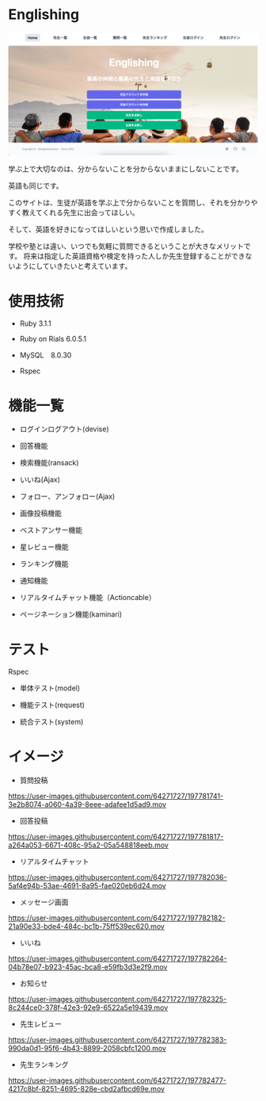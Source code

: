 # Englishing
![top_page_image](top_page_image.png)

学ぶ上で大切なのは、分からないことを分からないままにしないことです。

英語も同じです。

このサイトは、生徒が英語を学ぶ上で分からないことを質問し、それを分かりやすく教えてくれる先生に出会ってほしい。

そして、英語を好きになってほしいという思いで作成しました。

学校や塾とは違い、いつでも気軽に質問できるということが大きなメリットです。
将来は指定した英語資格や検定を持った人しか先生登録することができないようにしていきたいと考えています。


# 使用技術
* Ruby 3.1.1

* Ruby on Rials 6.0.5.1

* MySQL　8.0.30

* Rspec

# 機能一覧
* ログインログアウト(devise)

* 回答機能

* 検索機能(ransack)

* いいね(Ajax)

* フォロー、アンフォロー(Ajax)

* 画像投稿機能

* ベストアンサー機能

* 星レビュー機能

* ランキング機能

* 通知機能

* リアルタイムチャット機能（Actioncable）

* ページネーション機能(kaminari)

# テスト　
Rspec

* 単体テスト(model)

* 機能テスト(request)

* 統合テスト(system)


# イメージ

* 質問投稿

https://user-images.githubusercontent.com/64271727/197781741-3e2b8074-a060-4a39-8eee-adafee1d5ad9.mov

* 回答投稿

https://user-images.githubusercontent.com/64271727/197781817-a264a053-6671-408c-95a2-05a548818eeb.mov

* リアルタイムチャット

https://user-images.githubusercontent.com/64271727/197782036-5af4e94b-53ae-4691-8a95-fae020eb6d24.mov

* メッセージ画面

https://user-images.githubusercontent.com/64271727/197782182-21a90e33-bde4-484c-bc1b-75ff539ec620.mov

* いいね

https://user-images.githubusercontent.com/64271727/197782264-04b78e07-b923-45ac-bca8-e59fb3d3e2f9.mov

* お知らせ

https://user-images.githubusercontent.com/64271727/197782325-8c244ce0-378f-42e3-92e9-6522a5e19439.mov

* 先生レビュー

https://user-images.githubusercontent.com/64271727/197782383-990da0d1-95f6-4b43-8899-2058cbfc1200.mov

* 先生ランキング

https://user-images.githubusercontent.com/64271727/197782477-4217c8bf-8251-4695-828e-cbd2afbcd69e.mov

